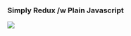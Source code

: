 ### Simply Redux /w Plain Javascript

![](https://i.gyazo.com/b71e8f0d42a06e607049a9caea7254a8.png)
